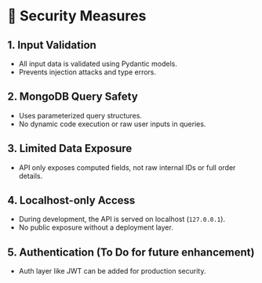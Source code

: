# 🔐 Security Measures

## 1. Input Validation
- All input data is validated using Pydantic models.
- Prevents injection attacks and type errors.

## 2. MongoDB Query Safety
- Uses parameterized query structures.
- No dynamic code execution or raw user inputs in queries.

## 3. Limited Data Exposure
- API only exposes computed fields, not raw internal IDs or full order details.

## 4. Localhost-only Access
- During development, the API is served on localhost (`127.0.0.1`).
- No public exposure without a deployment layer.

## 5. Authentication (To Do for future enhancement)
- Auth layer like JWT can be added for production security.
